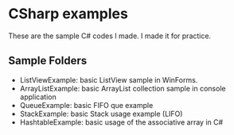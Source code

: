 # CSharp examples

These are the sample C# codes I made. I made it for practice.

## Sample Folders

 - ListViewExample: basic ListView sample in WinForms.
 - ArrayListExample: basic ArrayList collection sample in console application
 - QueueExample: basic FIFO que example
 - StackExample: basic Stack usage example (LIFO)
 - HashtableExample: basic usage of the associative array in C#
